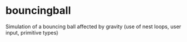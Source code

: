 # bouncingball
Simulation of a bouncing ball affected by gravity (use of nest loops, user input, primitive types)
